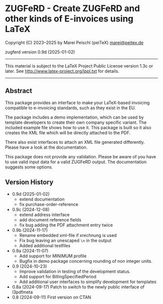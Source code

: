 # ZUGFeRD - Create ZUGFeRD and other kinds of E-invoices using LaTeX

Copyright (C) 2023–2025 by Marei Peischl (peiTeX) <marei@peitex.de>

zugferd version 0.9d (2025-01-02)

***************************************************************************

 This material is subject to the LaTeX Project Public License version 1.3c
 or later. See <http://www.latex-project.org/lppl.txt> for details.

***************************************************************************

## Abstract

This package provides an interface to make your LaTeX-based invoicing compatible to e-invoicing standards, such as they exist in the EU.

The package includes a demo implementation, which can be used by template developers to create their own company specific variant. The included example file shows how to use it. This package is built so it also creates the XML file which will be directly attached to the PDF.

There also exist interfaces to attach an XML file generated differently. Please have a look at the documentation.

This package does not provide any validation. Please be aware of you have to use valid input data for a valid ZUGFeRD output. The documentation suggests some options.

## Version History

* 0.9d (2025-01-02)
   - extend documentation
   - fix purchase-order-reference
* 0.9c (2024-12-08)
   - extend address interface
   - add document reference fields
   - fix bug adding the PDF attachment entry twice
* 0.9b (2024-11-17)
   - Rename embedded xml-file if xrechnung is used
   - Fix bug leaving an unescaped `\n` in the output
   - Added additional testfiles
* 0.9a (2024-11-07)
   - Add support for MINIMUM profile
   - Bugfix in demo package concerning rounding of non integer units.
* 0.9  (2024-10-23)
   - Improve validation in testing of the development status.
   - Add support for BillingSpecifiedPeriod
   - Add additional user interfaces to simplify development for templates
* 0.8a (2024-09-17) Patch to switch to the newly public interface of l3pdfmeta
* 0.8  (2024-09-11) First version on CTAN
